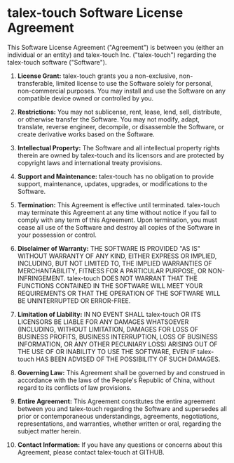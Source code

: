 # talex-touch Software License Agreement

This Software License Agreement ("Agreement") is between you (either an individual or an entity) and talex-touch Inc. ("talex-touch") regarding the talex-touch software ("Software").

1. **License Grant:** talex-touch grants you a non-exclusive, non-transferable, limited license to use the Software solely for personal, non-commercial purposes. You may install and use the Software on any compatible device owned or controlled by you.

2. **Restrictions:** You may not sublicense, rent, lease, lend, sell, distribute, or otherwise transfer the Software. You may not modify, adapt, translate, reverse engineer, decompile, or disassemble the Software, or create derivative works based on the Software.

3. **Intellectual Property:** The Software and all intellectual property rights therein are owned by talex-touch and its licensors and are protected by copyright laws and international treaty provisions.

4. **Support and Maintenance:** talex-touch has no obligation to provide support, maintenance, updates, upgrades, or modifications to the Software.

5. **Termination:** This Agreement is effective until terminated. talex-touch may terminate this Agreement at any time without notice if you fail to comply with any term of this Agreement. Upon termination, you must cease all use of the Software and destroy all copies of the Software in your possession or control.

6. **Disclaimer of Warranty:** THE SOFTWARE IS PROVIDED "AS IS" WITHOUT WARRANTY OF ANY KIND, EITHER EXPRESS OR IMPLIED, INCLUDING, BUT NOT LIMITED TO, THE IMPLIED WARRANTIES OF MERCHANTABILITY, FITNESS FOR A PARTICULAR PURPOSE, OR NON-INFRINGEMENT. talex-touch DOES NOT WARRANT THAT THE FUNCTIONS CONTAINED IN THE SOFTWARE WILL MEET YOUR REQUIREMENTS OR THAT THE OPERATION OF THE SOFTWARE WILL BE UNINTERRUPTED OR ERROR-FREE.

7. **Limitation of Liability:** IN NO EVENT SHALL talex-touch OR ITS LICENSORS BE LIABLE FOR ANY DAMAGES WHATSOEVER (INCLUDING, WITHOUT LIMITATION, DAMAGES FOR LOSS OF BUSINESS PROFITS, BUSINESS INTERRUPTION, LOSS OF BUSINESS INFORMATION, OR ANY OTHER PECUNIARY LOSS) ARISING OUT OF THE USE OF OR INABILITY TO USE THE SOFTWARE, EVEN IF talex-touch HAS BEEN ADVISED OF THE POSSIBILITY OF SUCH DAMAGES.

8. **Governing Law:** This Agreement shall be governed by and construed in accordance with the laws of the People's Republic of China, without regard to its conflicts of law provisions.

9. **Entire Agreement:** This Agreement constitutes the entire agreement between you and talex-touch regarding the Software and supersedes all prior or contemporaneous understandings, agreements, negotiations, representations, and warranties, whether written or oral, regarding the subject matter herein.

10. **Contact Information:** If you have any questions or concerns about this Agreement, please contact talex-touch at GITHUB.
